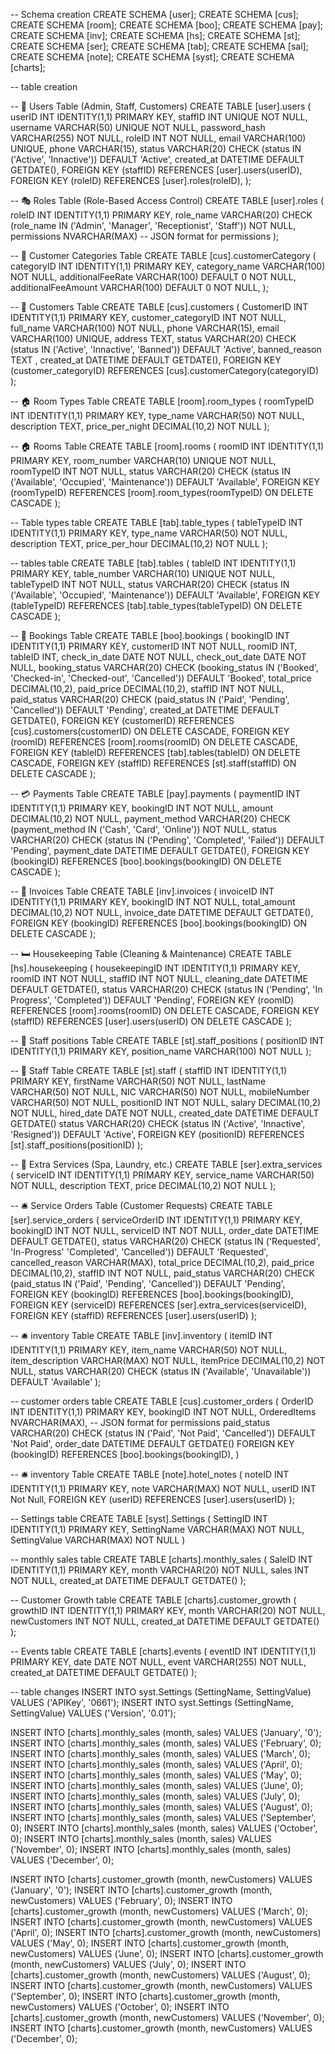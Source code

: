
-- Schema creation
CREATE SCHEMA [user];
CREATE SCHEMA [cus];
CREATE SCHEMA [room];
CREATE SCHEMA [boo];
CREATE SCHEMA [pay];
CREATE SCHEMA [inv];
CREATE SCHEMA [hs];
CREATE SCHEMA [st];
CREATE SCHEMA [ser];
CREATE SCHEMA [tab];
CREATE SCHEMA [sal];
CREATE SCHEMA [note];
CREATE SCHEMA [syst];
CREATE SCHEMA [charts];

-- table creation

-- 🚀 Users Table (Admin, Staff, Customers)
CREATE TABLE [user].users (
    userID INT IDENTITY(1,1) PRIMARY KEY,
    staffID INT UNIQUE NOT NULL,
    username VARCHAR(50) UNIQUE NOT NULL,
    password_hash VARCHAR(255) NOT NULL,
    roleID INT NOT NULL,
    email VARCHAR(100) UNIQUE,
    phone VARCHAR(15),
    status VARCHAR(20) CHECK (status IN ('Active', 'Innactive')) DEFAULT 'Active',
    created_at DATETIME DEFAULT GETDATE(),
    FOREIGN KEY (staffID) REFERENCES [user].users(userID),
    FOREIGN KEY (roleID) REFERENCES [user].roles(roleID),
);

-- 🎭 Roles Table (Role-Based Access Control)
CREATE TABLE [user].roles (
    roleID INT IDENTITY(1,1) PRIMARY KEY,
    role_name VARCHAR(20) CHECK (role_name IN ('Admin', 'Manager', 'Receptionist', 'Staff')) NOT NULL,
    permissions NVARCHAR(MAX) -- JSON format for permissions
);

-- 🏨 Customer Categories Table
CREATE TABLE [cus].customerCategory (
    categoryID INT IDENTITY(1,1) PRIMARY KEY,
    category_name VARCHAR(100) NOT NULL,
	additionalFeeRate VARCHAR(100) DEFAULT 0 NOT NULL,
	additionalFeeAmount VARCHAR(100) DEFAULT 0 NOT NULL,
);

-- 🏨 Customers Table
CREATE TABLE [cus].customers (
    CustomerID INT IDENTITY(1,1) PRIMARY KEY,
    customer_categoryID INT NOT NULL,
    full_name VARCHAR(100) NOT NULL,
    phone VARCHAR(15),
    email VARCHAR(100) UNIQUE,
    address TEXT,
    status VARCHAR(20) CHECK (status IN ('Active', 'Innactive', 'Banned')) DEFAULT 'Active',
    banned_reason TEXT ,
    created_at DATETIME DEFAULT GETDATE(),
    FOREIGN KEY (customer_categoryID) REFERENCES [cus].customerCategory(categoryID)
);

-- 🏠 Room Types Table
CREATE TABLE [room].room_types (
    roomTypeID INT IDENTITY(1,1) PRIMARY KEY,
    type_name VARCHAR(50) NOT NULL,
    description TEXT,
    price_per_night DECIMAL(10,2) NOT NULL
);

-- 🏠 Rooms Table
CREATE TABLE [room].rooms (
    roomID INT IDENTITY(1,1) PRIMARY KEY,
    room_number VARCHAR(10) UNIQUE NOT NULL,
    roomTypeID INT NOT NULL,
    status VARCHAR(20) CHECK (status IN ('Available', 'Occupied', 'Maintenance')) DEFAULT 'Available',
    FOREIGN KEY (roomTypeID) REFERENCES [room].room_types(roomTypeID) ON DELETE CASCADE
);

-- Table types table
CREATE TABLE [tab].table_types (
    tableTypeID INT IDENTITY(1,1) PRIMARY KEY,
    type_name VARCHAR(50) NOT NULL,
    description TEXT,
    price_per_hour DECIMAL(10,2) NOT NULL
);

-- tables table
CREATE TABLE [tab].tables (
    tableID INT IDENTITY(1,1) PRIMARY KEY,
    table_number VARCHAR(10) UNIQUE NOT NULL,
    tableTypeID INT NOT NULL,
    status VARCHAR(20) CHECK (status IN ('Available', 'Occupied', 'Maintenance')) DEFAULT 'Available',
    FOREIGN KEY (tableTypeID) REFERENCES [tab].table_types(tableTypeID) ON DELETE CASCADE
);

-- 📅 Bookings Table
CREATE TABLE [boo].bookings (
    bookingID INT IDENTITY(1,1) PRIMARY KEY,
    customerID INT NOT NULL,
    roomID INT,
    tableID INT,
    check_in_date DATE NOT NULL,
    check_out_date DATE NOT NULL,
    booking_status VARCHAR(20) CHECK (booking_status IN ('Booked', 'Checked-in', 'Checked-out', 'Cancelled')) DEFAULT 'Booked',
    total_price DECIMAL(10,2),
    paid_price DECIMAL(10,2),
    staffID INT NOT NULL,
    paid_status VARCHAR(20) CHECK (paid_status IN ('Paid', 'Pending', 'Cancelled')) DEFAULT 'Pending',
    created_at DATETIME DEFAULT GETDATE(),
    FOREIGN KEY (customerID) REFERENCES [cus].customers(customerID) ON DELETE CASCADE,
    FOREIGN KEY (roomID) REFERENCES [room].rooms(roomID) ON DELETE CASCADE,
    FOREIGN KEY (tableID) REFERENCES [tab].tables(tableID) ON DELETE CASCADE,
    FOREIGN KEY (staffID) REFERENCES [st].staff(staffID) ON DELETE CASCADE
);

-- 💳 Payments Table
CREATE TABLE [pay].payments (
    paymentID INT IDENTITY(1,1) PRIMARY KEY,
    bookingID INT NOT NULL,
    amount DECIMAL(10,2) NOT NULL,
    payment_method VARCHAR(20) CHECK (payment_method IN ('Cash', 'Card', 'Online')) NOT NULL,
    status VARCHAR(20) CHECK (status IN ('Pending', 'Completed', 'Failed')) DEFAULT 'Pending',
    payment_date DATETIME DEFAULT GETDATE(),
    FOREIGN KEY (bookingID) REFERENCES [boo].bookings(bookingID) ON DELETE CASCADE
);

-- 🧾 Invoices Table
CREATE TABLE [inv].invoices (
    invoiceID INT IDENTITY(1,1) PRIMARY KEY,
    bookingID INT NOT NULL,
    total_amount DECIMAL(10,2) NOT NULL,
    invoice_date DATETIME DEFAULT GETDATE(),
    FOREIGN KEY (bookingID) REFERENCES [boo].bookings(bookingID) ON DELETE CASCADE
);

-- 🛏️ Housekeeping Table (Cleaning & Maintenance)
CREATE TABLE [hs].housekeeping (
    housekeepingID INT IDENTITY(1,1) PRIMARY KEY,
    roomID INT NOT NULL,
    staffID INT NOT NULL,
    cleaning_date DATETIME DEFAULT GETDATE(),
    status VARCHAR(20) CHECK (status IN ('Pending', 'In Progress', 'Completed')) DEFAULT 'Pending',
    FOREIGN KEY (roomID) REFERENCES [room].rooms(roomID) ON DELETE CASCADE,
    FOREIGN KEY (staffID) REFERENCES [user].users(userID) ON DELETE CASCADE
);

-- 🏢 Staff positions Table
CREATE TABLE [st].staff_positions (
    positionID INT IDENTITY(1,1) PRIMARY KEY,
    position_name VARCHAR(100) NOT NULL
);

-- 🏢 Staff Table
CREATE TABLE [st].staff (
    staffID INT IDENTITY(1,1) PRIMARY KEY,
    firstName VARCHAR(50) NOT NULL,
    lastName VARCHAR(50) NOT NULL,
    NIC VARCHAR(50) NOT NULL,
    mobileNumber VARCHAR(50) NOT NULL,
    positionID INT NOT NULL,
    salary DECIMAL(10,2) NOT NULL,
    hired_date DATE NOT NULL,
    created_date DATETIME DEFAULT GETDATE()
    status VARCHAR(20) CHECK (status IN ('Active', 'Innactive', 'Resigned')) DEFAULT 'Active',
    FOREIGN KEY (positionID) REFERENCES [st].staff_positions(positionID)
);


-- 🏨 Extra Services (Spa, Laundry, etc.)
CREATE TABLE [ser].extra_services (
    serviceID INT IDENTITY(1,1) PRIMARY KEY,
    service_name VARCHAR(50) NOT NULL,
    description TEXT,
    price DECIMAL(10,2) NOT NULL
);

-- 🛎️ Service Orders Table (Customer Requests)
CREATE TABLE [ser].service_orders (
    serviceOrderID INT IDENTITY(1,1) PRIMARY KEY,
    bookingID INT NOT NULL,
    serviceID INT NOT NULL,
    order_date DATETIME DEFAULT GETDATE(),
    status VARCHAR(20) CHECK (status IN ('Requested', 'In-Progress' 'Completed', 'Cancelled')) DEFAULT 'Requested',
    cancelled_reason VARCHAR(MAX),
    total_price DECIMAL(10,2),
    paid_price DECIMAL(10,2),
    staffID INT NOT NULL,
    paid_status VARCHAR(20) CHECK (paid_status IN ('Paid', 'Pending', 'Cancelled')) DEFAULT 'Pending',
    FOREIGN KEY (bookingID) REFERENCES [boo].bookings(bookingID),
    FOREIGN KEY (serviceID) REFERENCES [ser].extra_services(serviceID),
    FOREIGN KEY (staffID) REFERENCES [user].users(userID)
);

-- 🛎️ inventory Table 
CREATE TABLE [inv].inventory (
    itemID INT IDENTITY(1,1) PRIMARY KEY,
    item_name VARCHAR(50) NOT NULL,
    item_description VARCHAR(MAX) NOT NULL,
    itemPrice DECIMAL(10,2) NOT NULL,
    status VARCHAR(20) CHECK (status IN ('Available', 'Unavailable')) DEFAULT 'Available'
);

-- customer orders table
CREATE TABLE [cus].customer_orders (
    OrderID INT IDENTITY(1,1) PRIMARY KEY,
    bookingID INT NOT NULL,
    OrderedItems NVARCHAR(MAX), -- JSON format for permissions
    paid_status VARCHAR(20) CHECK (status IN ('Paid', 'Not Paid', 'Cancelled')) DEFAULT 'Not Paid',
    order_date DATETIME DEFAULT GETDATE()
    FOREIGN KEY (bookingID) REFERENCES [boo].bookings(bookingID),
)

-- 🛎️ inventory Table 
CREATE TABLE [note].hotel_notes (
    noteID INT IDENTITY(1,1) PRIMARY KEY,
    note VARCHAR(MAX) NOT NULL,
    userID INT Not Null,
    FOREIGN KEY (userID) REFERENCES [user].users(userID)
);

-- Settings table
CREATE TABLE [syst].Settings (
	SettingID INT IDENTITY(1,1) PRIMARY KEY,
	SettingName VARCHAR(MAX) NOT NULL,
	SettingValue VARCHAR(MAX) NOT NULL
)

-- monthly sales table
CREATE TABLE [charts].monthly_sales (
    SaleID INT IDENTITY(1,1) PRIMARY KEY,
    month VARCHAR(20) NOT NULL,
    sales INT NOT NULL,
    created_at DATETIME DEFAULT GETDATE()
);

-- Customer Growth table
CREATE TABLE [charts].customer_growth (
    growthID INT IDENTITY(1,1) PRIMARY KEY,
    month VARCHAR(20) NOT NULL,
    newCustomers INT NOT NULL,
    created_at DATETIME DEFAULT GETDATE()
);

-- Events table
CREATE TABLE [charts].events (
    eventID INT IDENTITY(1,1) PRIMARY KEY,
    date DATE NOT NULL,
    event VARCHAR(255) NOT NULL,
    created_at DATETIME DEFAULT GETDATE()
);


-- table changes
INSERT INTO syst.Settings (SettingName, SettingValue) VALUES ('APIKey', '0661');
INSERT INTO syst.Settings (SettingName, SettingValue) VALUES ('Version', '0.01');

INSERT INTO [charts].monthly_sales (month, sales) VALUES ('January', '0');
INSERT INTO [charts].monthly_sales (month, sales) VALUES ('February', 0);
INSERT INTO [charts].monthly_sales (month, sales) VALUES ('March', 0);
INSERT INTO [charts].monthly_sales (month, sales) VALUES ('April', 0);
INSERT INTO [charts].monthly_sales (month, sales) VALUES ('May', 0);
INSERT INTO [charts].monthly_sales (month, sales) VALUES ('June', 0);
INSERT INTO [charts].monthly_sales (month, sales) VALUES ('July', 0);
INSERT INTO [charts].monthly_sales (month, sales) VALUES ('August', 0);
INSERT INTO [charts].monthly_sales (month, sales) VALUES ('September', 0);
INSERT INTO [charts].monthly_sales (month, sales) VALUES ('October', 0);
INSERT INTO [charts].monthly_sales (month, sales) VALUES ('November', 0);
INSERT INTO [charts].monthly_sales (month, sales) VALUES ('December', 0);

INSERT INTO [charts].customer_growth (month, newCustomers) VALUES ('January', '0');
INSERT INTO [charts].customer_growth (month, newCustomers) VALUES ('February', 0);
INSERT INTO [charts].customer_growth (month, newCustomers) VALUES ('March', 0);
INSERT INTO [charts].customer_growth (month, newCustomers) VALUES ('April', 0);
INSERT INTO [charts].customer_growth (month, newCustomers) VALUES ('May', 0);
INSERT INTO [charts].customer_growth (month, newCustomers) VALUES ('June', 0);
INSERT INTO [charts].customer_growth (month, newCustomers) VALUES ('July', 0);
INSERT INTO [charts].customer_growth (month, newCustomers) VALUES ('August', 0);
INSERT INTO [charts].customer_growth (month, newCustomers) VALUES ('September', 0);
INSERT INTO [charts].customer_growth (month, newCustomers) VALUES ('October', 0);
INSERT INTO [charts].customer_growth (month, newCustomers) VALUES ('November', 0);
INSERT INTO [charts].customer_growth (month, newCustomers) VALUES ('December', 0);